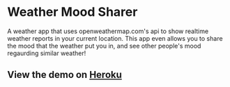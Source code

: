 # Weather Mood Sharer

A weather app that uses openweathermap.com's api to show realtime weather reports in your current location. This app even allows you to share the mood that the weather put you in, and see other people's mood regaurding similar weather!

## View the demo on [Heroku](https://openweathermoods-ib.herokuapp.com)